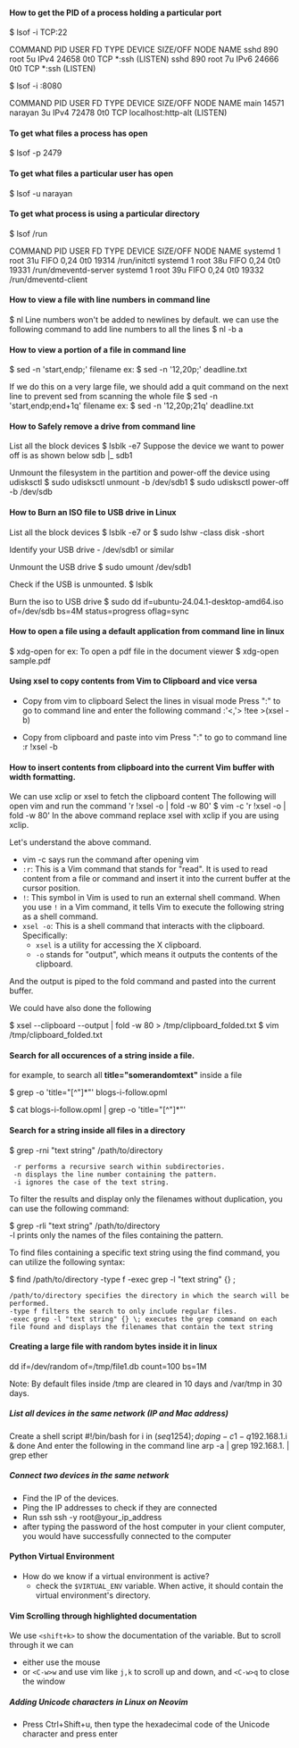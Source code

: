 #### How to get the PID of a process holding a particular port 
$ lsof -i TCP:22

COMMAND  PID  USER   FD   TYPE DEVICE SIZE/OFF NODE NAME
sshd     890  root    5u  IPv4  24658      0t0  TCP *:ssh (LISTEN)
sshd     890  root    7u  IPv6  24666      0t0  TCP *:ssh (LISTEN)

$ lsof -i :8080

COMMAND  PID  USER       FD   TYPE DEVICE SIZE/OFF NODE NAME
main    14571 narayan    3u  IPv4  72478      0t0  TCP localhost:http-alt (LISTEN)

#### To get what files a process has open
$ lsof -p 2479

#### To get what files a particular user has open
$ lsof -u narayan

#### To get what process is using a particular directory
$ lsof /run

COMMAND    PID  USER   FD   TYPE DEVICE SIZE/OFF  NODE NAME
systemd      1  root   31u  FIFO   0,24      0t0 19314 /run/initctl
systemd      1  root   38u  FIFO   0,24      0t0 19331 /run/dmeventd-server
systemd      1  root   39u  FIFO   0,24      0t0 19332 /run/dmeventd-client


#### How to view a file with line numbers in command line
$ nl <filename>
Line numbers won't be added to newlines by default. we can use the following 
command to add line numbers to all the lines
$ nl -b a <filename>

#### How to view a portion of a file in command line
$ sed -n 'start,endp;' filename 
ex:
$ sed -n '12,20p;' deadline.txt

If we do this on a very large file, we should add a quit command on the next line
to prevent sed from scanning the whole file
$ sed -n 'start,endp;end+1q' filename
ex:
$ sed -n '12,20p;21q' deadline.txt

#### How to Safely remove a drive from command line 
List all the block devices
$ lsblk -e7
Suppose the device we want to power off is as shown below 
sdb
|_ sdb1 

Unmount the filesystem in the partition and power-off the device using udisksctl
$ sudo udisksctl unmount -b /dev/sdb1
$ sudo udisksctl power-off -b /dev/sdb 

#### How to Burn an ISO file to USB drive in Linux
List all the block devices
$ lsblk -e7
    or
$ sudo lshw -class disk -short

Identify your USB drive - /dev/sdb1 or similar

Unmount the USB drive
$ sudo umount /dev/sdb1

Check if the USB is unmounted.
$ lsblk

Burn the iso to USB drive
$ sudo dd if=ubuntu-24.04.1-desktop-amd64.iso of=/dev/sdb bs=4M status=progress oflag=sync


#### How to open a file using a default application from command line in linux
$ xdg-open <file>
for ex: To open a pdf file in the document viewer
$ xdg-open sample.pdf

#### Using xsel to copy contents from Vim to Clipboard and vice versa
* Copy from vim to clipboard
Select the lines in visual mode 
Press ":" to go to command line and enter the following command
:'<,'> !tee >(xsel -b)

* Copy from clipboard and paste into vim
Press ":" to go to command line
:r !xsel -b

#### How to insert contents from clipboard into the current Vim buffer with width formatting.
We can use xclip or xsel to fetch the clipboard content
The following will open vim and run the command 'r !xsel -o | fold -w 80'
$ vim -c 'r !xsel -o | fold -w 80'
In the above command replace xsel with xclip if you are using xclip.

Let's understand the above command. 
- vim -c  says run the command after opening vim
- `:r`: This is a Vim command that stands for "read". It is used to read content from a file or
command and insert it into the current buffer at the cursor position.
- `!`: This symbol in Vim is used to run an external shell command. When you use `!` in a Vim command, 
it tells Vim to execute the following string as a shell command.
- `xsel -o`: This is a shell command that interacts with the clipboard. Specifically:
  - `xsel` is a utility for accessing the X clipboard.
  - `-o` stands for "output", which means it outputs the contents of the clipboard.

And the output is piped to the fold command and pasted into the current buffer.

We could have also done the following

$ xsel --clipboard --output | fold -w 80 > /tmp/clipboard_folded.txt
$ vim /tmp/clipboard_folded.txt

#### Search for all occurences of a string inside a file. 
for example, to search all **title="somerandomtext"** inside a file  

$ grep -o 'title="[^"]*"' blogs-i-follow.opml

$ cat blogs-i-follow.opml | grep -o 'title="[^"]*"' 

#### Search for a string inside all files in a directory
$ grep -rni "text string" /path/to/directory  

     -r performs a recursive search within subdirectories.
     -n displays the line number containing the pattern.
     -i ignores the case of the text string.



To filter the results and display only the filenames without duplication, you can use the following command:

$ grep -rli "text string" /path/to/directory  
    -l prints only the names of the files containing the pattern.

To find files containing a specific text string using the find command, you can utilize the following syntax:

$ find /path/to/directory -type f -exec grep -l "text string" {} \;  

    /path/to/directory specifies the directory in which the search will be performed.
    -type f filters the search to only include regular files.
    -exec grep -l "text string" {} \; executes the grep command on each file found and displays the filenames that contain the text string

#### Creating a large file with random bytes inside it in linux
dd if=/dev/random of=/tmp/file1.db count=100 bs=1M

Note: By default files inside /tmp are cleared in 10 days and  /var/tmp in 30 days. 

##### List all devices in the same network (IP and Mac address)
Create a shell script 
#!/bin/bash
for i in $(seq 1 254); do
    ping -c 1 -q 192.168.1.$i &
done 
And enter the following in the command line 
arp -a | grep 192.168.1. | grep ether

##### Connect two devices in the same network
* Find the IP of the devices.
* Ping the IP addresses to check if they are connected
* Run ssh
ssh -y root@your_ip_address
* after typing the password of the host computer in your client computer, you would
have successfully connected to the computer

#### Python Virtual Environment
* How do we know if a virtual environment is active?
	* check the `$VIRTUAL_ENV` variable. When active, it should contain the virtual 
environment's directory.


#### Vim Scrolling through highlighted documentation
We use `<shift+k>` to show the documentation of the variable. But to scroll through it we 
can 
* either use the mouse
* or `<C-w>w` and use vim like `j,k` to scroll up and down, and `<C-w>q` to close the 
window

##### Adding Unicode characters in Linux on Neovim
* Press Ctrl+Shift+u, then type the hexadecimal code of the Unicode character and press 
enter

